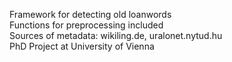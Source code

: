 Framework for detecting old loanwords  
Functions for preprocessing included  
Sources of metadata: wikiling.de, uralonet.nytud.hu  
PhD Project at University of Vienna  
